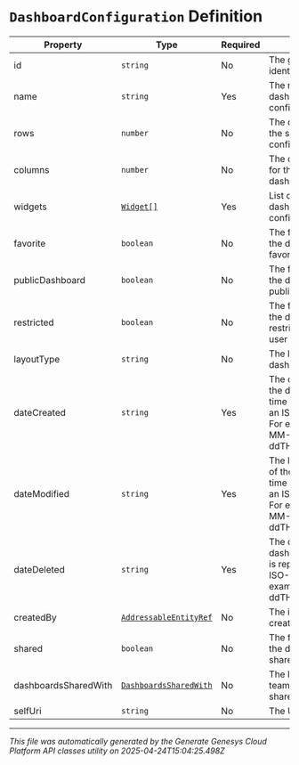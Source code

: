 # `DashboardConfiguration` Definition

| Property | Type | Required | Description |
|----------|------|----------|-------------|
| id | `string` | No | The globally unique identifier for the object. |
| name | `string` | Yes | The name of dashboard configuration. |
| rows | `number` | No | The count of rows for the specific dashboard configuration. |
| columns | `number` | No | The count of columns for the specific dashboard. |
| widgets | [`Widget[]`](widget-definition.md) | Yes | List of widgets for dashboard configuration. |
| favorite | `boolean` | No | The flag indicates if the dashboard is favorited by the user |
| publicDashboard | `boolean` | No | The flag to indicate if the dashboard is published by an user |
| restricted | `boolean` | No | The flag to indicate if the dashboard has any restricted data for that user |
| layoutType | `string` | No | The layout type of the dashboard |
| dateCreated | `string` | Yes | The created date of the dashboard. Date time is represented as an ISO-8601 string. For example: yyyy-MM-ddTHH:mm:ss[.mmm]Z |
| dateModified | `string` | Yes | The last modified date of the dashboard. Date time is represented as an ISO-8601 string. For example: yyyy-MM-ddTHH:mm:ss[.mmm]Z |
| dateDeleted | `string` | Yes | The deleted date of the dashboard. Date time is represented as an ISO-8601 string. For example: yyyy-MM-ddTHH:mm:ss[.mmm]Z |
| createdBy | [`AddressableEntityRef`](addressableentityref-definition.md) | No | The id of user who created the dashboard |
| shared | `boolean` | No | The flag to indicate if the dashboard is shared |
| dashboardsSharedWith | [`DashboardsSharedWith`](dashboardssharedwith-definition.md) | No | The list of users and teams the dashboard is shared with |
| selfUri | `string` | No | The URI for this object |

---

*This file was automatically generated by the Generate Genesys Cloud Platform API classes utility on 2025-04-24T15:04:25.498Z*